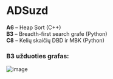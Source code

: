 # ADSuzd
**A6** – Heap Sort (C++)  
**B3** – Breadth-first search grafe (Python)  
**C8** – Kelių skaičių DBD ir MBK (Python)  
  
### B3 užduoties grafas:  
![image](https://user-images.githubusercontent.com/78819371/119270510-a12ef680-bc05-11eb-8a6b-2f03cafc753d.png)
